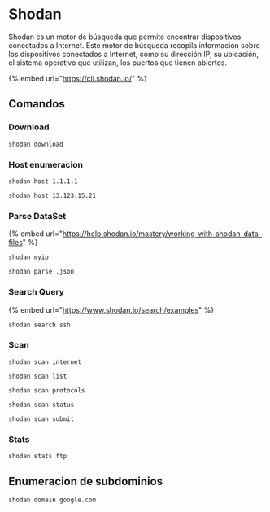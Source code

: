 # Shodan

Shodan es un motor de búsqueda que permite encontrar dispositivos conectados a Internet. Este motor de búsqueda recopila información sobre los dispositivos conectados a Internet, como su dirección IP, su ubicación, el sistema operativo que utilizan, los puertos que tienen abiertos.

{% embed url="https://cli.shodan.io/" %}

## Comandos

### Download

```
shodan download
```

### Host enumeracion

```
shodan host 1.1.1.1
```

```
shodan host 13.123.15.21
```

### Parse DataSet

{% embed url="https://help.shodan.io/mastery/working-with-shodan-data-files" %}

```
shodan myip
```

```
shodan parse .json
```

### Search Query

{% embed url="https://www.shodan.io/search/examples" %}

```
shodan search ssh
```

### Scan&#x20;

```
shodan scan internet
```

```
shodan scan list
```

```
shodan scan protocols
```

```
shodan scan status
```

```
shodan scan submit 
```

### Stats

```
shodan stats ftp
```

## Enumeracion de subdominios

```
shodan domain google.com
```
